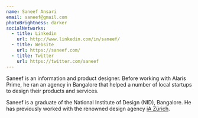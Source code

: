 ```yaml
---
name: Saneef Ansari
email: saneef@gmail.com
photoBrightness: darker
socialNetworks:
  - title: Linkedin
    url: http://www.linkedin.com/in/saneef/
  - title: Website
    url: https://saneef.com/
  - title: Twitter
    url: https://twitter.com/saneef
---
```


Sa­neef is an in­for­ma­tion and prod­uct de­signer. Be­fore work­ing with Alaris Prime, he ran an agency in Ban­ga­lore that helped a num­ber of lo­cal star­tups to de­sign their prod­ucts and ser­vices.

Sa­neef is a grad­u­ate of the Na­tional In­sti­tute of De­sign <abbr>(NID)</abbr>, Ban­ga­lore. He has pre­vi­ously worked with the renowned de­sign agency [iA Zürich](http://ia.net).
